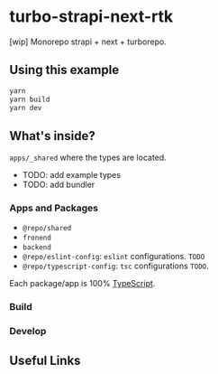 # turbo-strapi-next-rtk

[wip] Monorepo strapi + next + turborepo.

## Using this example

```sh
yarn
yarn build
yarn dev
```

## What's inside?

`apps/_shared` where the types are located.

- TODO: add example types
- TODO: add bundler

### Apps and Packages

- `@repo/shared`
- `fronend`
- `backend`
- `@repo/eslint-config`: `eslint` configurations. `TODO`
- `@repo/typescript-config`: `tsc` configurations `TODO`.

Each package/app is 100% [TypeScript](https://www.typescriptlang.org/).

### Build

### Develop

## Useful Links
